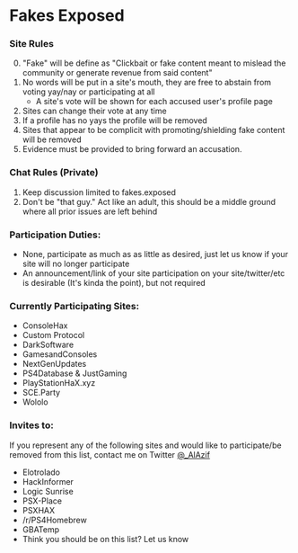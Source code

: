 # Fakes Exposed

### Site Rules
0. "Fake" will be define as "Clickbait or fake content meant to mislead the community or generate revenue from said content"
1. No words will be put in a site's mouth, they are free to abstain from voting yay/nay or participating at all
     - A site's vote will be shown for each accused user's profile page
2. Sites can change their vote at any time
3. If a profile has no yays the profile will be removed
4. Sites that appear to be complicit with promoting/shielding fake content will be removed
5. Evidence must be provided to bring forward an accusation.

### Chat Rules (Private)
1. Keep discussion limited to fakes.exposed
2. Don't be "that guy." Act like an adult, this should be a middle ground where all prior issues are left behind

### Participation Duties:
- None, participate as much as as little as desired, just let us know if your site will no longer participate
- An announcement/link of your site participation on your site/twitter/etc is desirable (It's kinda the point), but not required

### Currently Participating Sites:
- ConsoleHax
- Custom Protocol
- DarkSoftware
- GamesandConsoles
- NextGenUpdates
- PS4Database & JustGaming
- PlayStationHaX.xyz
- SCE.Party
- Wololo

### Invites to:
If you represent any of the following sites and would like to participate/be removed from this list, contact me on Twitter [@_AlAzif](https://twitter.com/_AlAzif)
- Elotrolado
- HackInformer
- Logic Sunrise
- PSX-Place
- PSXHAX
- /r/PS4Homebrew
- GBATemp
- Think you should be on this list? Let us know
